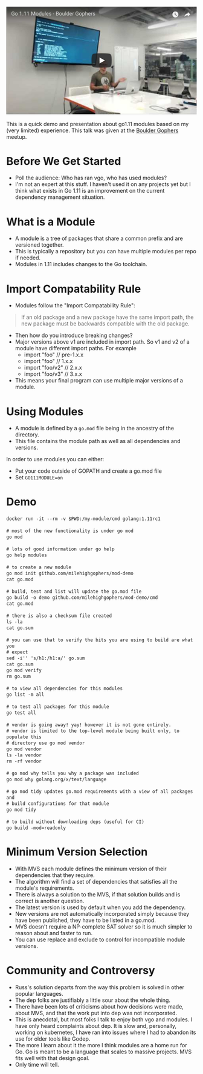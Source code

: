
[![recorded video][youtube-preview]][youtube-video]

This is a quick demo and presentation about go1.11 modules based on my (very
limited) experience. This talk was given at the
[Boulder Gophers][boulder-gophers] meetup.

# Before We Get Started

- Poll the audience: Who has ran vgo, who has used modules?
- I'm not an expert at this stuff. I haven't used it on any projects yet but
  I think what exists in Go 1.11 is an improvement on the current dependency
  management situation.

# What is a Module

- A module is a tree of packages that share a common prefix and are versioned
  together.
- This is typically a repository but you can have multiple modules per repo if
  needed.
- Modules in 1.11 includes changes to the Go toolchain.

# Import Compatability Rule

- Modules follow the "Import Compatability Rule":

> If an old package and a new package have the same import path, the new
> package must be backwards compatible with the old package.

- Then how do you introduce breaking changes?
- Major versions above v1 are included in import path. So v1 and v2 of a
  module have different import paths. For example
   - import "foo"    // pre-1.x.x
   - import "foo"    // 1.x.x
   - import "foo/v2" // 2.x.x
   - import "foo/v3" // 3.x.x
- This means your final program can use multiple major versions of a module.

# Using Modules

- A module is defined by a `go.mod` file being in the ancestry of the
  directory.
- This file contains the module path as well as all dependencies and versions.

In order to use modules you can either:

- Put your code outside of GOPATH and create a go.mod file
- Set `GO111MODULE=on`

# Demo

```
docker run -it --rm -v $PWD:/my-module/cmd golang:1.11rc1

# most of the new functionality is under go mod
go mod

# lots of good information under go help
go help modules

# to create a new module
go mod init github.com/milehighgophers/mod-demo
cat go.mod

# build, test and list will update the go.mod file
go build -o demo github.com/milehighgophers/mod-demo/cmd
cat go.mod

# there is also a checksum file created
ls -la
cat go.sum

# you can use that to verify the bits you are using to build are what you
# expect
sed -i'' 's/h1:/h1:a/' go.sum
cat go.sum
go mod verify
rm go.sum

# to view all dependencies for this modules
go list -m all

# to test all packages for this module
go test all

# vendor is going away! yay! however it is not gone entirely.
# vendor is limited to the top-level module being built only, to populate this
# directory use go mod vendor
go mod vendor
ls -la vendor
rm -rf vendor

# go mod why tells you why a package was included
go mod why golang.org/x/text/language

# go mod tidy updates go.mod requirements with a view of all packages and
# build configurations for that module
go mod tidy

# to build without downloading deps (useful for CI)
go build -mod=readonly
```

# Minimum Version Selection

- With MVS each module defines the minimum version of their dependencies that
  they require.
- The algorithm will find a set of dependencies that satisfies all the module's
  requirements.
- There is always a solution to the MVS, if that solution builds and is
  correct is another question.
- The latest version is used by default when you add the dependency.
- New versions are not automatically incorporated simply because they have
  been published, they have to be listed in a go.mod.
- MVS doesn't require a NP-complete SAT solver so it is much simpler to reason
  about and faster to run.
- You can use replace and exclude to control for incompatible module versions.

# Community and Controversy

- Russ's solution departs from the way this problem is solved in other popular
  languages.
- The dep folks are justifiably a little sour about the whole thing.
- There have been lots of criticisms about how decisions were made, about MVS,
  and that the work put into dep was not incorporated.
- This is anecdotal, but most folks I talk to enjoy both vgo and modules. I
  have only heard complaints about dep. It is slow and, personally, working on
  kubernetes, I have ran into issues where I had to abandon its use for older
  tools like Godep.
- The more I learn about it the more I think modules are a home run for Go.
  Go is meant to be a language that scales to massive projects. MVS fits well
  with that design goal.
- Only time will tell.

[youtube-video]: https://www.youtube.com/watch?v=8-X48nI7LK4
[youtube-preview]: https://github.com/jasonkeene/go-modules-demo/raw/master/preview.jpg
[boulder-gophers]: https://www.meetup.com/Boulder-Gophers/events/pvwcrpyxlbvb/
